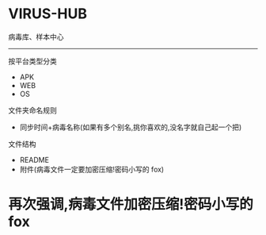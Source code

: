 # VIRUS-HUB

病毒库、样本中心

---

按平台类型分类
- APK
- WEB
- OS

文件夹命名规则
- 同步时间+病毒名称(如果有多个别名,挑你喜欢的,没名字就自己起一个把)

文件结构
- README
- 附件(病毒文件一定要加密压缩!密码小写的 fox)

# 再次强调,病毒文件加密压缩!密码小写的 fox
